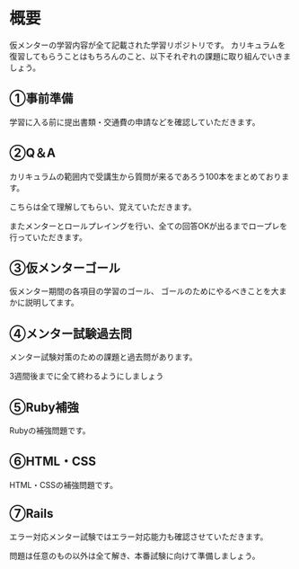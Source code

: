 # 概要
仮メンターの学習内容が全て記載された学習リポジトリです。
カリキュラムを復習してもらうことはもちろんのこと、以下それぞれの課題に取り組んでいきましょう。

## ①事前準備
学習に入る前に提出書類・交通費の申請などを確認していただきます。

## ②Q＆A
カリキュラムの範囲内で受講生から質問が来るであろう100本をまとめております。

こちらは全て理解してもらい、覚えていただきます。

またメンターとロールプレイングを行い、全ての回答OKが出るまでロープレを行っていただきます。

## ③仮メンターゴール
仮メンター期間の各項目の学習のゴール、
ゴールのためにやるべきことを大まかに説明してます。

## ④メンター試験過去問
メンター試験対策のための課題と過去問があります。

3週間後までに全て終わるようにしましょう

## ⑤Ruby補強
Rubyの補強問題です。

## ⑥HTML・CSS
HTML・CSSの補強問題です。

## ⑦Rails
エラー対応メンター試験ではエラー対応能力も確認させていただきます。

問題は任意のもの以外は全て解き、本番試験に向けて準備しましょう。
